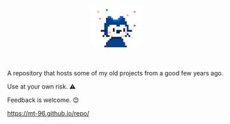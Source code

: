 <div class="well">
		 <center><img src="CydiaIcon.png" alt=""></center>
<br> <br>
  

A repository that hosts some of my old projects from a good few years ago.

Use at your own risk. ⚠️

Feedback is welcome. 😊

https://mt-96.github.io/repo/

